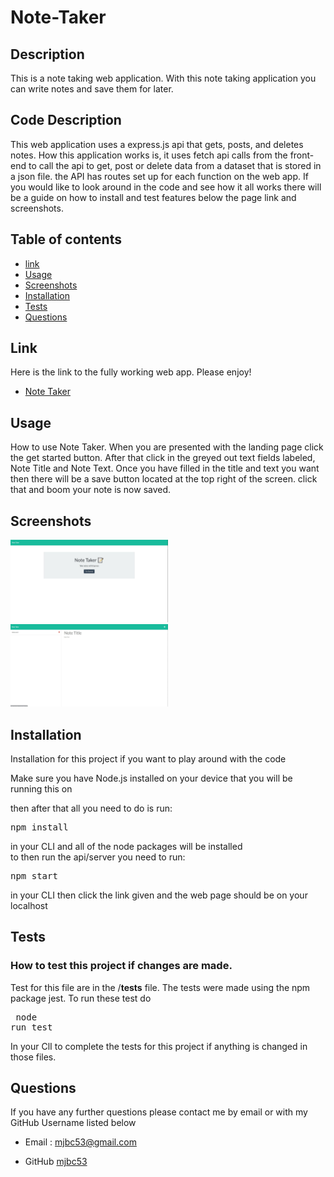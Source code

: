# Note-Taker

## Description
This is a note taking web application. With this note taking application you can
write notes and save them for later.

## Code Description 
This web application uses a express.js api that gets, posts, and deletes notes. 
How this application works is, it uses fetch api calls from the front-end to call
the api to get, post or delete data from a dataset that is stored in a json file. the
API has routes set up for each function on the web app. If you would like to
look around in the code and see how it all works there will be a guide on how to
install and test features below the page link and screenshots.

## Table of contents 
* [link](#link)
* [Usage](#usage)
* [Screenshots](#screenshots)
* [Installation](#installation)
* [Tests](#test)
* [Questions](#questions)


## Link
Here is the link to the fully working web app. Please enjoy!
* [Note Taker](https://note-taker-mc.herokuapp.com/)

## Usage
How to use Note Taker. When you are presented with the landing page click
the get started button. After that click in the greyed out text fields labeled,
Note Title and Note Text. Once you have filled in the title and text you want
then there will be a save button located at the top right of the screen. click
that and boom your note is now saved.

## Screenshots
<img src="./lib/assets/page-screenshots/Screenshot-1.jpg" width="50%"
height="50%">
<img src="./lib/assets/page-screenshots/Screenshot-2.jpg" width="50%"
height="50%">
<br/>


## Installation
Installation for this project if you want to play around with the code <br/>

Make sure you have Node.js installed on your device that you will be running
this on <br/>

then after that all you need to do is run:<br/>
<pre>npm install</pre>
in your CLI and all of the node packages will be installed <br/>
to then run the api/server you need to run:
<pre>npm start</pre>
in your CLI then click the link given and the web page should be on your localhost


## Tests
### How to test this project if changes are made. 
Test for this file are in the /__tests__ file. The tests were made using the npm
package jest. To run these test do <pre> node run test</pre> In your ClI to
complete the tests for this project if anything is changed in those files.


## Questions

If you have any further questions please contact me by email or with my GitHub Username listed below

* Email : mjbc53@gmail.com

* GitHub [mjbc53](https://github.com/mjbc53) 


